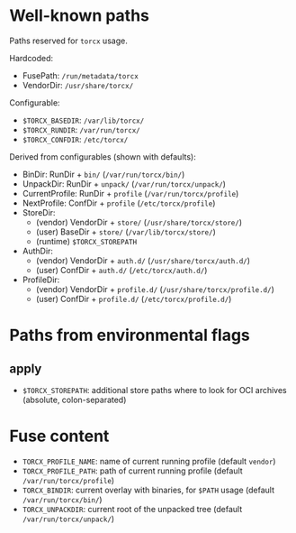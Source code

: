 # Well-known paths

Paths reserved for `torcx` usage.

Hardcoded:
* FusePath: `/run/metadata/torcx`
* VendorDir: `/usr/share/torcx/`

Configurable:
* `$TORCX_BASEDIR`: `/var/lib/torcx/`
* `$TORCX_RUNDIR`: `/var/run/torcx/`
* `$TORCX_CONFDIR`: `/etc/torcx/`

Derived from configurables (shown with defaults):
* BinDir: RunDir + `bin/` (`/var/run/torcx/bin/`)
* UnpackDir: RunDir + `unpack/` (`/var/run/torcx/unpack/`)
* CurrentProfile: RunDir + `profile` (`/var/run/torcx/profile`)
* NextProfile: ConfDir + `profile` (`/etc/torcx/profile`)
* StoreDir:
  * (vendor) VendorDir + `store/` (`/usr/share/torcx/store/`)
  * (user) BaseDir + `store/` (`/var/lib/torcx/store/`)
  * (runtime) `$TORCX_STOREPATH`
* AuthDir: 
  * (vendor) VendorDir + `auth.d/` (`/usr/share/torcx/auth.d/`)
  * (user) ConfDir + `auth.d/` (`/etc/torcx/auth.d/`)
* ProfileDir:
  * (vendor) VendorDir + `profile.d/` (`/usr/share/torcx/profile.d/`)
  * (user) ConfDir + `profile.d/` (`/etc/torcx/profile.d/`)

# Paths from environmental flags

## apply

* `$TORCX_STOREPATH`: additional store paths where to look for OCI archives (absolute, colon-separated)

# Fuse content

* `TORCX_PROFILE_NAME`: name of current running profile (default `vendor`)
* `TORCX_PROFILE_PATH`: path of current running profile (default `/var/run/torcx/profile`)
* `TORCX_BINDIR`: current overlay with binaries, for `$PATH` usage (default `/var/run/torcx/bin/`)
* `TORCX_UNPACKDIR`: current root of the unpacked tree (default `/var/run/torcx/unpack/`)
